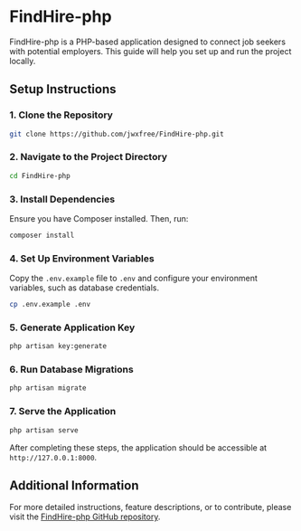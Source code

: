 # FindHire-php

FindHire-php is a PHP-based application designed to connect job seekers with potential employers. This guide will help you set up and run the project locally.

## Setup Instructions

### 1. Clone the Repository
```bash
git clone https://github.com/jwxfree/FindHire-php.git
```

### 2. Navigate to the Project Directory
```bash
cd FindHire-php
```

### 3. Install Dependencies
Ensure you have Composer installed. Then, run:
```bash
composer install
```

### 4. Set Up Environment Variables
Copy the `.env.example` file to `.env` and configure your environment variables, such as database credentials.
```bash
cp .env.example .env
```

### 5. Generate Application Key
```bash
php artisan key:generate
```

### 6. Run Database Migrations
```bash
php artisan migrate
```

### 7. Serve the Application
```bash
php artisan serve
```

After completing these steps, the application should be accessible at `http://127.0.0.1:8000`.

## Additional Information
For more detailed instructions, feature descriptions, or to contribute, please visit the [FindHire-php GitHub repository](https://github.com/jwxfree/FindHire-php).
